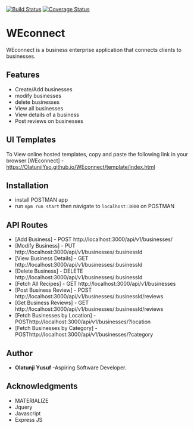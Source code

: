 [![Build Status](https://travis-ci.org/OlatunjiYso/WEconnect.svg?branch=api-dummy-data)](https://travis-ci.org/OlatunjiYso/WEconnect)
[![Coverage Status](https://coveralls.io/repos/github/chykehyman/More-Recipes/badge.svg?branch=api-dummy-data)](https://coveralls.io/github/OlatunjiYso/WEconnect?branch=api-dummy-data)

# WEconnect
WEconnect is a business enterprise application that connects clients to businesses.

## Features
- Create/Add businesses
- modify businesses
- delete businesses
- View all businesses
- View details of a business
- Post reviews on businesses


## UI Templates
To View online hosted templates, copy and paste the following link in your browser
[WEconnect] - https://OlatunjiYso.github.io/WEconnect/template/index.html 

## Installation
- install POSTMAN app
- run `npm run start` then navigate to `localhost:3000` on POSTMAN

## API Routes
* [Add Business] - POST http://localhost:3000/api/v1/businesses/
* [Modify Business] - PUT http://localhost:3000/api/v1/businesses/:businessId
* [View Business Details] - GET http://localhost:3000/api/v1/businesses/:businessId
* [Delete Business] - DELETE http://localhost:3000/api/v1/businesses/:businessId
* [Fetch All Recipes] - GET http://localhost:3000/api/v1/businesses
* [Post Business Review] - POST http://localhost:3000/api/v1/businesses/:businessId/reviews
* [Get Business Reviews] - GET  http://localhost:3000/api/v1/businesses/:businessId/reviews
* [Fetch Businesses by Location] - POSThttp://localhost:3000/api/v1/businesses/?location
* [Fetch Businesses by Category] - POSThttp://localhost:3000/api/v1/businesses/?category

## Author
* **Olatunji Yusuf** -Aspiring Software Developer.

## Acknowledgments
* MATERIALIZE
* Jquery
* Javascript
* Express JS